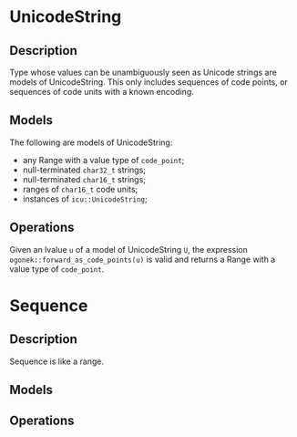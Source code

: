 # UnicodeString

## Description

Type whose values can be unambiguously seen as Unicode strings are models of
UnicodeString. This only includes sequences of code points, or sequences of code
units with a known encoding.

## Models

The following are models of UnicodeString:

 - any Range with a value type of `code_point`;
 - null-terminated `char32_t` strings;
 - null-terminated `char16_t` strings;
 - ranges of `char16_t` code units;
 - instances of `icu::UnicodeString`;

## Operations

Given an lvalue `u` of a model of UnicodeString `U`, the expression
`ogonek::forward_as_code_points(u)` is valid and returns a Range with a value
type of `code_point`.

# Sequence

## Description

Sequence is like a range.

## Models

## Operations


